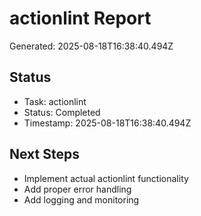 # actionlint Report

Generated: 2025-08-18T16:38:40.494Z

## Status
- Task: actionlint
- Status: Completed
- Timestamp: 2025-08-18T16:38:40.494Z

## Next Steps
- Implement actual actionlint functionality
- Add proper error handling
- Add logging and monitoring

